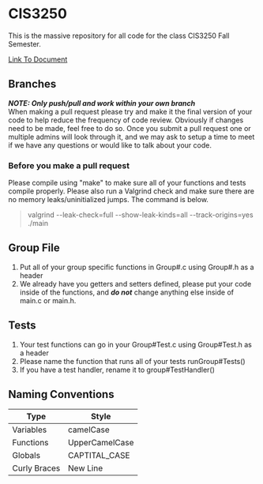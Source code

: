 # CIS3250
This is the massive repository for all code for the class CIS3250 Fall Semester.

[Link To Document](https://docs.google.com/document/d/1p10rx8R_3oGFU1SiKOWELDZhxhAfR2k61Vg8fF_Rl34/edit?usp=sharing)

## Branches
***NOTE: Only push/pull and work within your own branch***<br>
When making a pull request please try and make it the final version of your code to help reduce the frequency of code review. Obviously if changes need to be made, feel free to do so. Once you submit a pull request one or multiple admins will look through it, and we may ask to setup a time to meet if we have any questions or would like to talk about your code.<br>

### Before you make a pull request
Please compile using "make" to make sure all of your functions and tests compile properly. Please also run a Valgrind check and make sure there are no memory leaks/uninitialized jumps. The command is below.
>valgrind --leak-check=full --show-leak-kinds=all --track-origins=yes ./main


## Group File
1. Put all of your group specific functions in Group#.c using Group#.h as a header
2. We already have you getters and setters defined, please put your code inside of the functions, and ***do not*** change anything else inside of main.c or main.h.

## Tests
1. Your test functions can go in your Group#Test.c using Group#Test.h as a header
2. Please name the function that runs all of your tests runGroup#Tests()
3. If you have a test handler, rename it to group#TestHandler()


## Naming Conventions
Type | Style
---|---
Variables | camelCase
Functions | UpperCamelCase
Globals | CAPTITAL_CASE
Curly Braces | New Line


